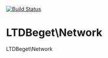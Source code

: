 
[![Build Status](https://travis-ci.org/LTD-Beget/network.svg?branch=master)](https://travis-ci.org/LTD-Beget/network)

# LTDBeget\Network
LTDBeget\Network
